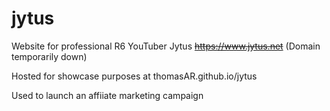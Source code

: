# jytus
Website for professional R6 YouTuber Jytus
~~https://www.jytus.net~~ (Domain temporarily down)

Hosted for showcase purposes at thomasAR.github.io/jytus

Used to launch an affiiate marketing campaign
